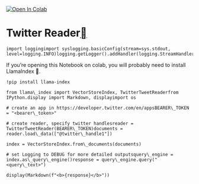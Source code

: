 [![Open In Colab](https://colab.research.google.com/assets/colab-badge.svg)](https://colab.research.google.com/github/run-llama/llama_index/blob/main/docs/examples/data_connectors/TwitterDemo.ipynb)

Twitter Reader[](#twitter-reader "Permalink to this heading")
==============================================================


```
import loggingimport syslogging.basicConfig(stream=sys.stdout, level=logging.INFO)logging.getLogger().addHandler(logging.StreamHandler(stream=sys.stdout))
```
If you’re opening this Notebook on colab, you will probably need to install LlamaIndex 🦙.


```
!pip install llama-index
```

```
from llama\_index import VectorStoreIndex, TwitterTweetReaderfrom IPython.display import Markdown, displayimport os
```

```
# create an app in https://developer.twitter.com/en/appsBEARER\_TOKEN = "<bearer\_token>"
```

```
# create reader, specify twitter handlesreader = TwitterTweetReader(BEARER\_TOKEN)documents = reader.load\_data(["@twitter\_handle1"])
```

```
index = VectorStoreIndex.from\_documents(documents)
```

```
# set Logging to DEBUG for more detailed outputsquery\_engine = index.as\_query\_engine()response = query\_engine.query("<query\_text>")
```

```
display(Markdown(f"<b>{response}</b>"))
```
